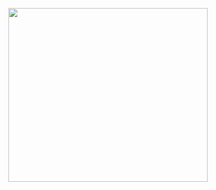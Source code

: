 <img  width="400" height="350" 
src="https://drive.google.com/uc?export=view&id=1Y4bcAnP79ZEBt4vFaduyx4XillmSAsZy">
